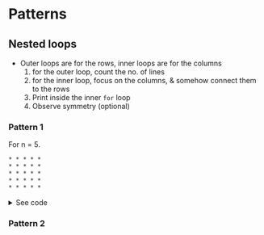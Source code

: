 # Patterns
## Nested loops
- Outer loops are for the rows, inner loops are for the columns
	1. for the outer loop, count the no. of lines
	2. for the inner loop, focus on the columns, & somehow connect them to the rows
	3. Print inside the inner `for` loop
	4. Observe symmetry (optional)

### Pattern 1
For n = 5.
```
* * * * *
* * * * *
* * * * *
* * * * *
* * * * *
```
<details>
	
<summary>See code</summary>
`
void pattern1(int n) {
	for (int i = 0; i < n; i++) {
		for (int j = 0; j < n; j++) {
			cout << "* ";
		}
		cout << "\n";
	}
}
`
	
</details>

### Pattern 2
